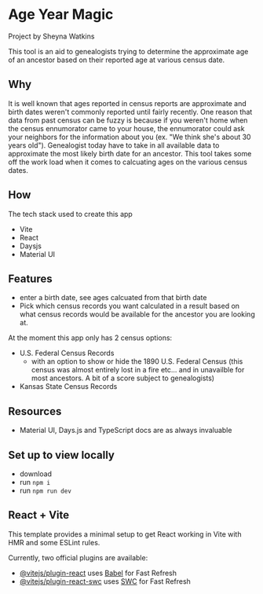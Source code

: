 # Age Year Magic

Project by Sheyna Watkins

This tool is an aid to genealogists trying to determine the approximate age of an ancestor based on their reported age at various census date.

## Why

It is well known that ages reported in census reports are approximate and birth dates weren't commonly reported until fairly recently. One reason that data from past census can be fuzzy is because if you weren't home when the census ennumorator came to your house, the ennumorator could ask your neighbors for the information about you (ex. "We think she's about 30 years old"). Genealogist today have to take in all available data to approximate the most likely birth date for an ancestor. This tool takes some off the work load when it comes to calcuating ages on the various census dates.

## How

The tech stack used to create this app

* Vite
* React
* Daysjs
* Material UI

## Features

* enter a birth date, see ages calcuated from that birth date
* Pick which census records you want calculated in a result based on what census records would be available for the ancestor you are looking at.

At the moment this app only has 2 census options:

* U.S. Federal Census Records
  * with an option to show or hide the 1890 U.S. Federal Census (this census was almost entirely lost in a fire etc... and in unavailble for most ancestors. A bit of a score subject to genealogists)
* Kansas State Census Records

## Resources

* Material UI, Days.js and TypeScript docs are as always invaluable

## Set up to view locally

* download
* run `npm i`
* run `npm run dev`

## React + Vite

This template provides a minimal setup to get React working in Vite with HMR and some ESLint rules.

Currently, two official plugins are available:

- [@vitejs/plugin-react](https://github.com/vitejs/vite-plugin-react/blob/main/packages/plugin-react/README.md) uses [Babel](https://babeljs.io/) for Fast Refresh
- [@vitejs/plugin-react-swc](https://github.com/vitejs/vite-plugin-react-swc) uses [SWC](https://swc.rs/) for Fast Refresh
